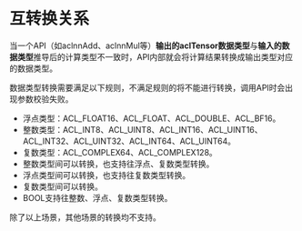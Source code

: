 # 互转换关系

当一个API（如aclnnAdd、aclnnMul等）**输出的aclTensor数据类型**与**输入的数据类型**推导后的计算类型不一致时，API内部就会将计算结果转换成输出类型对应的数据类型。

数据类型转换需要满足以下规则，不满足规则的将不能进行转换，调用API时会出现参数校验失败。

-   浮点类型：ACL\_FLOAT16、ACL\_FLOAT、ACL\_DOUBLE、ACL\_BF16。
-   整数类型：ACL\_INT8、ACL\_UINT8、ACL\_INT16、ACL\_UINT16、ACL\_INT32、ACL\_UINT32、ACL\_INT64、ACL\_UINT64。
-   复数类型：ACL\_COMPLEX64、ACL\_COMPLEX128。
-   整数类型间可以转换，也支持往浮点、复数类型转换。
-   浮点类型间可以转换，也支持往复数类型转换。
-   复数类型间可以转换。
-   BOOL支持往整数、浮点、复数类型转换。

除了以上场景，其他场景的转换均不支持。